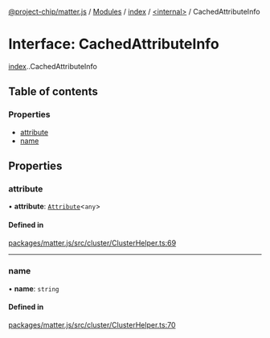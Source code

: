 [@project-chip/matter.js](../README.md) / [Modules](../modules.md) / [index](../modules/index.md) / [<internal\>](../modules/index._internal_.md) / CachedAttributeInfo

# Interface: CachedAttributeInfo

[index](../modules/index.md).[<internal>](../modules/index._internal_.md).CachedAttributeInfo

## Table of contents

### Properties

- [attribute](index._internal_.CachedAttributeInfo.md#attribute)
- [name](index._internal_.CachedAttributeInfo.md#name)

## Properties

### attribute

• **attribute**: [`Attribute`](../modules/cluster.md#attribute)<`any`\>

#### Defined in

[packages/matter.js/src/cluster/ClusterHelper.ts:69](https://github.com/project-chip/matter.js/blob/5bdbf8d/packages/matter.js/src/cluster/ClusterHelper.ts#L69)

___

### name

• **name**: `string`

#### Defined in

[packages/matter.js/src/cluster/ClusterHelper.ts:70](https://github.com/project-chip/matter.js/blob/5bdbf8d/packages/matter.js/src/cluster/ClusterHelper.ts#L70)
